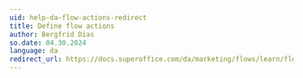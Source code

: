 ```yaml
---
uid: help-da-flow-actions-redirect
title: Define flow actions
author: Bergfrid Dias
so.date: 04.30.2024
language: da
redirect_url: https://docs.superoffice.com/da/marketing/flows/learn/flow-actions.html
---
```

